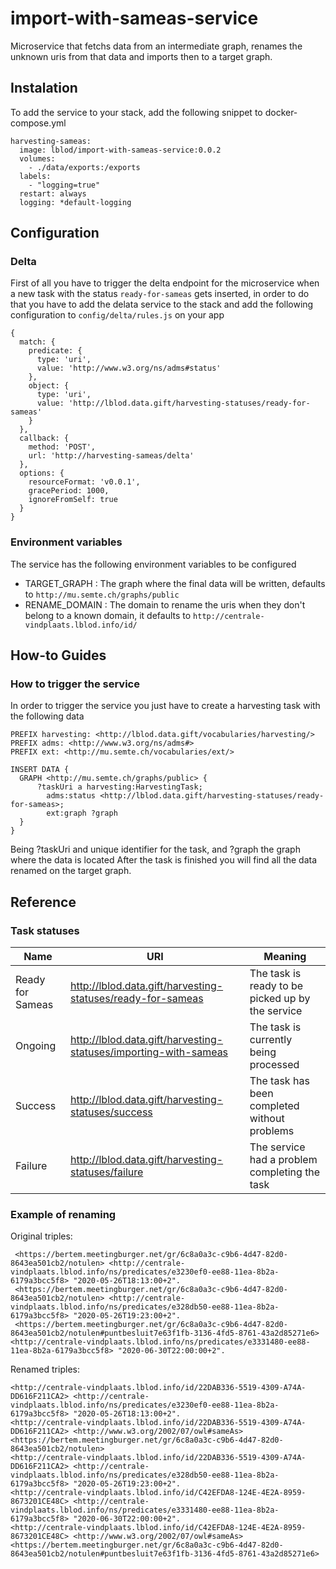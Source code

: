 # import-with-sameas-service
Microservice that fetchs data from an intermediate graph, renames the unknown uris from that data and imports then to a target graph.

## Instalation
To add the service to your stack, add the following snippet to docker-compose.yml

```
harvesting-sameas:
  image: lblod/import-with-sameas-service:0.0.2
  volumes:
    - ./data/exports:/exports
  labels:
    - "logging=true"
  restart: always
  logging: *default-logging
```

## Configuration

### Delta
First of all you have to trigger the delta endpoint for the microservice when a new task with the status `ready-for-sameas` gets inserted, in order to do that you have to add the delata service to the stack and add the following configuration to `config/delta/rules.js` on your app

```
{
  match: {
    predicate: {
      type: 'uri',
      value: 'http://www.w3.org/ns/adms#status'
    },
    object: {
      type: 'uri',
      value: 'http://lblod.data.gift/harvesting-statuses/ready-for-sameas'
    }
  },
  callback: {
    method: 'POST',
    url: 'http://harvesting-sameas/delta'      
  },
  options: {
    resourceFormat: 'v0.0.1',
    gracePeriod: 1000,
    ignoreFromSelf: true
  }
}
```

### Environment variables
The service has the following environment variables to be configured
- TARGET_GRAPH : The graph where the final data will be written, defaults to `http://mu.semte.ch/graphs/public`
- RENAME_DOMAIN : The domain to rename the uris when they don't belong to a known domain, it defaults to `http://centrale-vindplaats.lblod.info/id/`

## How-to Guides 

### How to trigger the service

In order to trigger the service you just have to create a harvesting task with the following data

```
PREFIX harvesting: <http://lblod.data.gift/vocabularies/harvesting/>
PREFIX adms: <http://www.w3.org/ns/adms#>
PREFIX ext: <http://mu.semte.ch/vocabularies/ext/>

INSERT DATA {
  GRAPH <http://mu.semte.ch/graphs/public> {
      ?taskUri a harvesting:HarvestingTask; 
        adms:status <http://lblod.data.gift/harvesting-statuses/ready-for-sameas>;
        ext:graph ?graph
  }
}
```

Being ?taskUri and unique identifier for the task, and ?graph the graph where the data is located
After the task is finished you will find all the data renamed on the target graph.

## Reference

### Task statuses

| Name | URI | Meaning |
|---|---|--|
| Ready for Sameas | http://lblod.data.gift/harvesting-statuses/ready-for-sameas | The task is ready to be picked up by the service |
| Ongoing | http://lblod.data.gift/harvesting-statuses/importing-with-sameas | The task is currently being processed |
| Success | http://lblod.data.gift/harvesting-statuses/success | The task has been completed without problems |
| Failure | http://lblod.data.gift/harvesting-statuses/failure | The service had a problem completing the task |

### Example of renaming

Original triples:
```
 <https://bertem.meetingburger.net/gr/6c8a0a3c-c9b6-4d47-82d0-8643ea501cb2/notulen> <http://centrale-vindplaats.lblod.info/ns/predicates/e3230ef0-ee88-11ea-8b2a-6179a3bcc5f8> "2020-05-26T18:13:00+2".
 <https://bertem.meetingburger.net/gr/6c8a0a3c-c9b6-4d47-82d0-8643ea501cb2/notulen> <http://centrale-vindplaats.lblod.info/ns/predicates/e328db50-ee88-11ea-8b2a-6179a3bcc5f8> "2020-05-26T19:23:00+2".
 <https://bertem.meetingburger.net/gr/6c8a0a3c-c9b6-4d47-82d0-8643ea501cb2/notulen#puntbesluit7e63f1fb-3136-4fd5-8761-43a2d85271e6> <http://centrale-vindplaats.lblod.info/ns/predicates/e3331480-ee88-11ea-8b2a-6179a3bcc5f8> "2020-06-30T22:00:00+2".
```

Renamed triples:
```
<http://centrale-vindplaats.lblod.info/id/22DAB336-5519-4309-A74A-DD616F211CA2> <http://centrale-vindplaats.lblod.info/ns/predicates/e3230ef0-ee88-11ea-8b2a-6179a3bcc5f8> "2020-05-26T18:13:00+2".
<http://centrale-vindplaats.lblod.info/id/22DAB336-5519-4309-A74A-DD616F211CA2> <http://www.w3.org/2002/07/owl#sameAs> <https://bertem.meetingburger.net/gr/6c8a0a3c-c9b6-4d47-82d0-8643ea501cb2/notulen>
<http://centrale-vindplaats.lblod.info/id/22DAB336-5519-4309-A74A-DD616F211CA2> <http://centrale-vindplaats.lblod.info/ns/predicates/e328db50-ee88-11ea-8b2a-6179a3bcc5f8> "2020-05-26T19:23:00+2".
<http://centrale-vindplaats.lblod.info/id/C42EFDA8-124E-4E2A-8959-8673201CE48C> <http://centrale-vindplaats.lblod.info/ns/predicates/e3331480-ee88-11ea-8b2a-6179a3bcc5f8> "2020-06-30T22:00:00+2".
<http://centrale-vindplaats.lblod.info/id/C42EFDA8-124E-4E2A-8959-8673201CE48C> <http://www.w3.org/2002/07/owl#sameAs> <https://bertem.meetingburger.net/gr/6c8a0a3c-c9b6-4d47-82d0-8643ea501cb2/notulen#puntbesluit7e63f1fb-3136-4fd5-8761-43a2d85271e6>
```